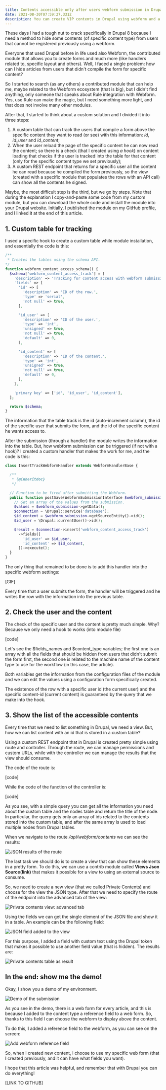 ```yaml
---
title: Contents accessible only after users webform submission in Drupal 8
date: 2021-08-30T07:59:27.331Z
description: You can create VIP contents in Drupal using webform and a some line of code.
---
```

These days I had a tough nut to crack specifically in Drupal 8 because I need a method to hide some contents (of specific content type) from users that cannot be registered previously using a webform.

Everyone that used Drupal before in life used also Webform, the contributed module that allows you to create forms and much more (like handlers related to, specific layout and others). Well, I faced a single problem: how can I hide articles from users that didn't compile the form for specific content?

So I started to search (as any others) a contributed module that can help me, maybe related to the Webform ecosystem (that is big), but I didn't find anything, only someone that speaks about Rule integration with Webform. Yes, use Rule can make the magic, but I need something more light, and that does not involve many other modules.

After that, I started to think about a custom solution and I divided it into three steps:

1. A custom table that can track the users that compile a form above the specific content they want to read (or see) with this information: *id*, *id_user* and *id_content*;
2. When the user reload the page of the specific content he can now read the content; so there is a check (that I created using *a hook*) on content loading that checks if the user is tracked into the table for that content (only for the specific content type we set previously);
3. A custom REST endpoint that returns for a specific user all the content he can read because he compiled the form previously, so the view (created with a specific module that populates the rows with an API call) can show all the contents he signed.

Maybe, the most difficult step is the third, but we go by steps. Note that during the explanation I copy-and-paste some code from my custom module, but you can download the whole code and install the module into your Drupal website. Initially, I published the module on my GitHub profile, and I linked it at the end of this article.

## 1. Custom table for tracking

I used a specific hook to create a custom table while module installation, and essentially the code is this:

```php
/**
 * Creates the tables using the schema API.
*/
function webform_content_access_schema() {
  $schema['webform_content_access_track'] = [
    'description' => 'Tracking for content access with webform submissions.',
    'fields' => [
      'id' => [
        'description' => 'ID of the row.',
        'type' => 'serial',
        'not null' => true,
      ],

      'id_user' => [
        'description' => 'ID of the user.',
        'type' => 'int',
        'unsigned' => true,
        'not null' => true,
        'default' => 0,
      ],

      'id_content' => [
        'description' => 'ID of the content.',
        'type' => 'int',
        'unsigned' => true,
        'not null' => true,
        'default' => 0,
      ],
    ],

    'primary key' => ['id', 'id_user', 'id_content'],
  ];

  return $schema;
}
```

The information that the table track is the id (auto-increment column), the id of the specific user that submits the form, and the id of the specific content he wants access to.

After the submission (through a handler) the module writes the information into the table. But, how webform submission can be triggered (if not with a hook)? I created a custom handler that makes the work for me, and the code is this:

```php
class InsertTrackWebformHandler extends WebformHandlerBase {

  /**
   * {@inheritdoc}
   */

  // Function to be fired after submitting the Webform.
  public function postSave(WebformSubmissionInterface $webform_submission, $update = true) {
    // Get an array of the values from the submission.
    $values = $webform_submission->getData();
    $connection = \Drupal::service('database');
    $id_content = $webform_submission->getSourceEntity()->id();
    $id_user = \Drupal::currentUser()->id();

    $result = $connection->insert('webform_content_access_track')
      ->fields([
        'id_user' => $id_user,
        'id_content' => $id_content,
      ])->execute();
  }
}
```

The only thing that remained to be done is to add this handler into the specific webform settings:

\[GIF]

Every time that a user submits the form, the handler will be triggered and he writes the row with the information into the previous table.

## 2. Check the user and the content

The check of the specific user and the content is pretty much simple. Why? Because we only need a hook to works (into module file)

\[code]

Let's see the $fields_names and $content_type variables; the first one is an array with all the fields that should be hidden from users that didn't submit the form first, the second one is related to the machine name of the content type to use for the workflow (in this case, the article).

Both variables get the information from the configuration files of the module and we can edit the values using a configuration form specifically created.

The existence of the row with a specific user id (the current user) and the specific content-id (current content) is guaranteed by the query that we make into the hook.

## 3. Show the list of the accessible contents

Every time that we need to list something in Drupal, we need a view. But, how we can list content with an id that is stored in a custom table?

Using a custom REST endpoint that in Drupal is created pretty simple using route and controller. Through the route, we can manage permissions and custom URLs, while with the controller we can manage the results that the view should consume.

The code of the route is:

\[code]

While the code of the function of the controller is:

\[code]

As you see, with a simple query you can get all the information you need about the custom table and the nodes table and return the title of the node. In particular, the query gets only an array of ids related to the contents stored into the custom table, and after the same array is used to load multiple nodes from Drupal tables.

When we navigate to the route */api/webform/contents* we can see the results:

![JSON results of the route](json.png "JSON results of the route")

The last task we should do is to create a view that can show these elements in a pretty form. To do this, we can use a contrib module called **Views Json Source(link)** that makes it possible for a view to using an external source to consume.

So, we need to create a new view (that we called Private Contents) and choose for the view the JSON type. After that we need to specify the route of the endpoint into the advanced tab of the view:

![Private contents view: advanced tab](private_contents_view.png "Private contents view: advanced tab")

Using the fields we can get the single element of the JSON file and show it in a table. An example can be the following field: 

![JSON field added to the view](json_fields.png "JSON field added to the view")

For this purpose, I added a field with custom text using the Drupal token that makes it possible to use another field value (that is hidden). The results are:

![Private contents table as result](private_contents_table.png "Private contents table as result")

## In the end: show me the demo!

Okay, I show you a demo of my environment.

![Demo of the submission](demo.gif "Demo of the submission")

As you see in the demo, there is a web form for every article, and this is because I added to the content type a reference field to a web form. So, thanks to this field I can choose the webform to display above the content. 

To do this, I added a reference field to the webform, as you can see on the screen: 

![Add webform reference field](add_field_webform.png "Add webform reference field")

So, when I created new content, I choose to use my specific web form (that I created previously, and it can have what fields you want).

I hope that this article was helpful, and remember that with Drupal you can do everything!

\[LINK TO GITHUB]